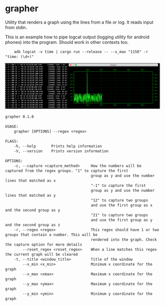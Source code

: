# grapher
Utility that renders a graph using the lines from a file or log. It reads input from stdin.

This is an example how to pipe logcat output (logging utility for android phones) into the program. Should work in other contexts too.

```
    adb logcat -v time | cargo run --release -- --x_max "1150" -r "time: (\d+)"
```

![](screenshots/capture-2020-07-12.png)

```
grapher 0.1.0

USAGE:
    grapher [OPTIONS] --regex <regex>

FLAGS:
    -h, --help       Prints help information
    -V, --version    Prints version information

OPTIONS:
    -c, --capture <capture_method>     How the numbers will be captured from the regex groups. "1" to capture the first
                                       group as y and use the number lines that matched as x 
                                       "-1" to capture the first
                                       group as y and use the number lines that matched as y
                                       "12" to capture two groups
                                       and use the first group as x and the second group as y
                                       "21" to capture two groups
                                       and use the first group as y and the second group as z
    -r, --regex <regex>                This regex should have 1 or two groups that contain a number. This will be
                                       rendered into the graph. Check the capture option for more details
        --reset_regex <reset_regex>    When a line matches this regex the current graph will be cleared
    -t, --title <window_title>         Title of the window
        --x_min <x_min>                Minimum x coordinate for the graph
        --x_max <xmax>                 Maximum x coordinate for the graph
        --y_max <ymax>                 Maximum y coordinate for the graph
        --y_min <ymin>                 Minimum y coordinate for the graph
```
